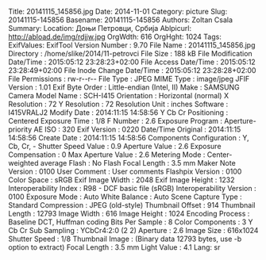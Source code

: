 Title: 20141115_145856.jpg
Date: 2014-11-01
Category: picture
Slug: 20141115-145856
Basename: 20141115-145856
Authors: Zoltan Csala
Summary:
Location: Доњи Петровци, Србија
Ablpicurl: http://abload.de/img/rdjjw.jpg
OrgWdth: 616
OrgHght: 1024
Tags:
ExifValues: ExifTool Version Number : 9.70
            File Name : 20141115_145856.jpg
            Directory : /home/slike/2014/11-petrovci
            File Size : 188 kB
            File Modification Date/Time : 2015:05:12 23:28:23+02:00
            File Access Date/Time : 2015:05:12 23:28:49+02:00
            File Inode Change Date/Time : 2015:05:12 23:28:28+02:00
            File Permissions : rw-r--r--
            File Type : JPEG
            MIME Type : image/jpeg
            JFIF Version : 1.01
            Exif Byte Order : Little-endian (Intel, II)
            Make : SAMSUNG
            Camera Model Name : SCH-I415
            Orientation : Horizontal (normal)
            X Resolution : 72
            Y Resolution : 72
            Resolution Unit : inches
            Software : I415VRALJ2
            Modify Date : 2014:11:15 14:58:56
            Y Cb Cr Positioning : Centered
            Exposure Time : 1/8
            F Number : 2.6
            Exposure Program : Aperture-priority AE
            ISO : 320
            Exif Version : 0220
            Date/Time Original : 2014:11:15 14:58:56
            Create Date : 2014:11:15 14:58:56
            Components Configuration : Y, Cb, Cr, -
            Shutter Speed Value : 0.9
            Aperture Value : 2.6
            Exposure Compensation : 0
            Max Aperture Value : 2.6
            Metering Mode : Center-weighted average
            Flash : No Flash
            Focal Length : 3.5 mm
            Maker Note Version : 0100
            User Comment : User comments
            Flashpix Version : 0100
            Color Space : sRGB
            Exif Image Width : 2048
            Exif Image Height : 1232
            Interoperability Index : R98 - DCF basic file (sRGB)
            Interoperability Version : 0100
            Exposure Mode : Auto
            White Balance : Auto
            Scene Capture Type : Standard
            Compression : JPEG (old-style)
            Thumbnail Offset : 914
            Thumbnail Length : 12793
            Image Width : 616
            Image Height : 1024
            Encoding Process : Baseline DCT, Huffman coding
            Bits Per Sample : 8
            Color Components : 3
            Y Cb Cr Sub Sampling : YCbCr4:2:0 (2 2)
            Aperture : 2.6
            Image Size : 616x1024
            Shutter Speed : 1/8
            Thumbnail Image : (Binary data 12793 bytes, use -b option to extract)
            Focal Length : 3.5 mm
            Light Value : 4.1
Lang: sr

